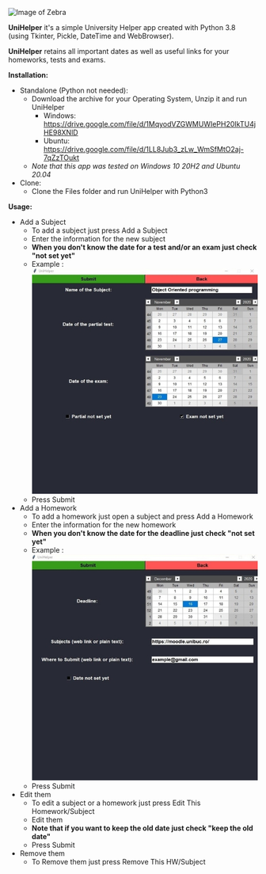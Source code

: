 ![Image of Zebra](https://github.com/SebastianRichiteanu/UniHelper/blob/main/README/icon.ico)

**UniHelper** it's a simple University Helper app created with Python 3.8 (using Tkinter, Pickle, DateTime and WebBrowser).

**UniHelper** retains all important dates as well as useful links for your homeworks, tests and exams.

**Installation:** 
	
- Standalone (Python not needed):
	- Download the archive for your Operating System, Unzip it and run UniHelper
		- Windows: https://drive.google.com/file/d/1MqyodVZGWMUWIePH20IkTU4jHE98XNlD
		- Ubuntu: https://drive.google.com/file/d/1LL8Jub3_zLw_WmSfMtO2aj-7qZzTOukt
	- *Note that this app was tested on Windows 10 20H2 and Ubuntu 20.04*
- Clone:
	- Clone the Files folder and run UniHelper with Python3

**Usage:** 

- Add a Subject
	- To add a subject just press Add a Subject
	- Enter the information for the new subject 
	- **When you don't know the date for a test and/or an exam just check "not set yet"**
	- Example : ![Example Subject](https://github.com/SebastianRichiteanu/UniHelper/blob/main/README/1.jpg)
	- Press Submit
- Add a Homework
	- To add a homework just open a subject and press Add a Homework
	- Enter the information for the new homework
	- **When you don't know the date for the deadline just check "not set yet"**
	- Example : ![Example Homework](https://github.com/SebastianRichiteanu/UniHelper/blob/main/README/2.jpg)
	- Press Submit
- Edit them
	- To edit a subject or a homework just press Edit This Homework/Subject
	- Edit them 
	- **Note that if you want to keep the old date just check "keep the old date"**
	- Press Submit
- Remove them
	- To Remove them just press Remove This HW/Subject

